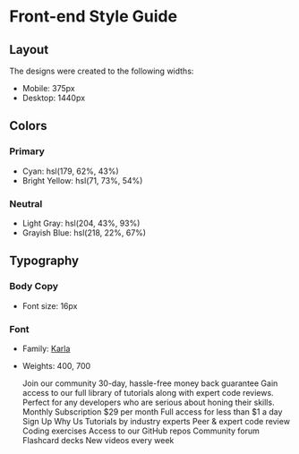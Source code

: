 # Front-end Style Guide

## Layout

The designs were created to the following widths:

- Mobile: 375px
- Desktop: 1440px

## Colors

### Primary

- Cyan: hsl(179, 62%, 43%)
- Bright Yellow: hsl(71, 73%, 54%)

### Neutral

- Light Gray: hsl(204, 43%, 93%)
- Grayish Blue: hsl(218, 22%, 67%)

## Typography

### Body Copy

- Font size: 16px

### Font

- Family: [Karla](https://fonts.google.com/specimen/Karla)
- Weights: 400, 700



    Join our community 30-day, hassle-free money back guarantee Gain access to our full library of tutorials along with expert code reviews. Perfect for any developers who are serious about honing their skills. Monthly Subscription &dollar;29 per month Full
    access for less than &dollar;1 a day Sign Up Why Us Tutorials by industry experts Peer &amp; expert code review Coding exercises Access to our GitHub repos Community forum Flashcard decks New videos every week